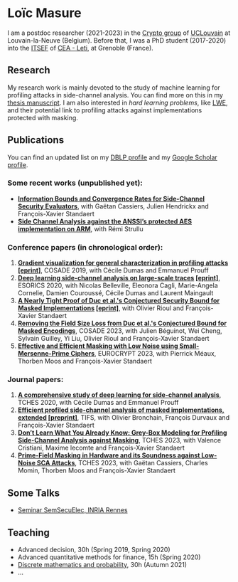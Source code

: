 # Loïc Masure

I am a postdoc researcher (2021-2023) in the [Crypto group](https://www-crypto.elen.ucl.ac.be/) of [UCLouvain](https://uclouvain.be/fr/index.html) at Louvain-la-Neuve (Belgium). Before that, I was a PhD student (2017-2020) into the [ITSEF](https://www.ssi.gouv.fr/en/certification/common-criteria-certification/licensed-itsef/) of [CEA - Leti](https://www.leti-cea.fr/cea-tech/leti), at Grenoble (France).


## Research
My research work is mainly devoted to the study of machine learning for profiling attacks in side-channel analysis. You can find more on this in my [thesis manuscript](https://tel.archives-ouvertes.fr/tel-03651269). I am also interested in *hard learning problems*, like [LWE](https://en.wikipedia.org/wiki/Learning_with_errors), and their potential link to profiling attacks against implementations protected with masking.


## Publications
You can find an updated list on my [DBLP profile](https://dblp.org/pid/233/0352.html) and my [Google Scholar profile](https://scholar.google.com/citations?user=ELDEEgEAAAAJ&hl=fr).
### Some recent works (unpublished yet):
* **[Information Bounds and Convergence Rates for Side-Channel Security Evaluators](https://eprint.iacr.org/2022/490)**, with Gaëtan Cassiers, Julien Hendrickx and François-Xavier Standaert
* **[Side Channel Analysis against the ANSSI’s protected AES implementation on ARM](https://eprint.iacr.org/2021/592)**, with Rémi Strullu


### Conference papers (in chronological order):
1. **[Gradient visualization for general characterization in profiling attacks](https://link.springer.com/chapter/10.1007/978-3-030-16350-1_9) [[eprint]](https://eprint.iacr.org/2018/1196)**, COSADE 2019, with Cécile Dumas and Emmanuel Prouff
2. **[Deep learning side-channel analysis on large-scale traces](https://link.springer.com/chapter/10.1007/978-3-030-58951-6_22) [[eprint]](https://hal-cea.archives-ouvertes.fr/cea-03483683/document)**, ESORICS 2020, with Nicolas Belleville, Eleonora Cagli, Marie-Angela Cornelie, Damien Couroussé, Cécile Dumas and Laurent Maingault
3. **[A Nearly Tight Proof of Duc et al.'s Conjectured Security Bound for Masked Implementations](https://link.springer.com/chapter/10.1007/978-3-031-25319-5_4) [[eprint]](https://eprint.iacr.org/2022/600)**, with Olivier Rioul and François-Xavier Standaert
4. **[Removing the Field Size Loss from Duc et al.'s Conjectured Bound for Masked Encodings](https://eprint.iacr.org/2022/1738)**, COSADE 2023, with Julien Béguinot, Wei Cheng, Sylvain Guilley, Yi Liu, Olivier Rioul and François-Xavier Standaert
5. **[Effective and Efficient Masking with Low Noise using Small-Mersenne-Prime Ciphers](https://eprint.iacr.org/2022/863)**, EUROCRYPT 2023, with Pierrick Méaux, Thorben Moos and François-Xavier Standaert

### Journal papers: 
1. **[A comprehensive study of deep learning for side-channel analysis](https://tches.iacr.org/index.php/TCHES/article/view/8402)**, TCHES 2020, with Cécile Dumas and Emmanuel Prouff
2. **[Efficient profiled side-channel analysis of masked implementations, extended](https://ieeexplore.ieee.org/document/9686688) [[preprint]](https://perso.uclouvain.be/fstandae/PUBLIS/274.pdf)**, TIFS, with Olivier Bronchain, François Durvaux and François-Xavier Standaert
3. **[Don’t Learn What You Already Know: Grey-Box Modeling for Profiling Side-Channel Analysis against Masking](https://tches.iacr.org/index.php/TCHES/article/view/9946)**, TCHES 2023, with Valence Cristiani, Maxime lecomte and François-Xavier Standaert
4. **[Prime-Field Masking in Hardware and its Soundness against Low-Noise SCA Attacks](https://dial.uclouvain.be/pr/boreal/object/boreal%3A270925/datastream/PDF_01/view)**, TCHES 2023, with Gaëtan Cassiers, Charles Momin, Thorben Moos and François-Xavier Standaert

## Some Talks
* [Seminar SemSecuElec, INRIA Rennes](https://videos-rennes.inria.fr/video/S1JvR1v9L?sortBy=date&sortOrder=desc&dateStart=1577833200000&dateEnd=1580684400000&query=SemSecuElec&searchInPois=0)

## Teaching
* Advanced decision, 30h (Spring 2019, Spring 2020)
* Advanced quantitative methods for finance, 15h (Spring 2020)
* [Discrete mathematics and probability](https://uclouvain.be/en-cours-2022-lepl1108), 30h (Autumn 2021)
* ...
